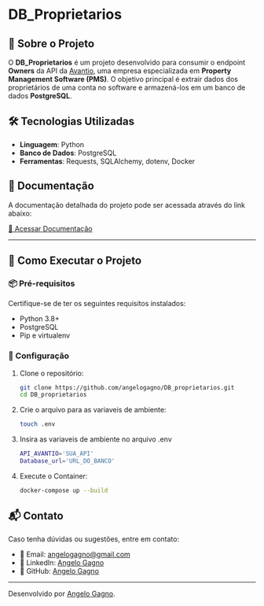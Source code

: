 # DB_Proprietarios

## 📌 Sobre o Projeto

O **DB_Proprietarios** é um projeto desenvolvido para consumir o endpoint **Owners** da API da [Avantio](https://www.avantio.com/), uma empresa especializada em **Property Management Software (PMS)**. O objetivo principal é extrair dados dos proprietários de uma conta no software e armazená-los em um banco de dados **PostgreSQL**.

## 🛠️ Tecnologias Utilizadas

- **Linguagem**: Python
- **Banco de Dados**: PostgreSQL
- **Ferramentas**: Requests, SQLAlchemy, dotenv, Docker

## 📄 Documentação

A documentação detalhada do projeto pode ser acessada através do link abaixo:

[📖 Acessar Documentação](https://angelogagno.github.io/DB_proprietarios/)

---

## 📌 Como Executar o Projeto

### 📦 Pré-requisitos

Certifique-se de ter os seguintes requisitos instalados:

- Python 3.8+
- PostgreSQL
- Pip e virtualenv

### 🔧 Configuração

1. Clone o repositório:
   ```bash
   git clone https://github.com/angelogagno/DB_proprietarios.git
   cd DB_proprietarios
   ```

2. Crie o arquivo para as variaveis de ambiente:
    ```bash 
    touch .env
    ```

3. Insira as variaveis de ambiente no arquivo .env
    ```bash
    API_AVANTIO='SUA_API'
    Database_url='URL_DO_BANCO'
    ```    

4. Execute o Container:
    ```bash
    docker-compose up --build

## 📬 Contato

Caso tenha dúvidas ou sugestões, entre em contato:

- 📧 Email: angelogagno@gmail.com
- 🔗 LinkedIn: [Angelo Gagno](https://www.linkedin.com/in/angelogagno)
- 🐙 GitHub: [Angelo Gagno](https://github.com/angelogagno)

---

Desenvolvido por [Angelo Gagno](https://github.com/angelogagno).

